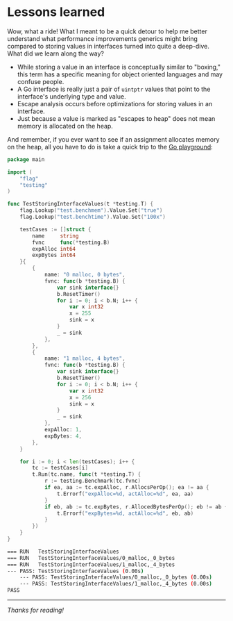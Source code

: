 # Lessons learned

Wow, what a ride! What I meant to be a quick detour to help me better understand what performance improvements generics might bring compared to storing values in interfaces turned into quite a deep-dive. What did we learn along the way?

* While storing a value in an interface is conceptually similar to "boxing," this term has a specific meaning for object oriented languages and may confuse people.
* A Go interface is really just a pair of `uintptr` values that point to the interface's underlying type and value.
* Escape analysis occurs before optimizations for storing values in an interface.
* Just because a value is marked as "escapes to heap" does not mean memory is allocated on the heap.

And remember, if you ever want to see if an assignment allocates memory on the heap, all you have to do is take a quick trip to the [Go playground](https://go.dev/play/p/6hv9ysLupD0):

```go
package main

import (
	"flag"
	"testing"
)

func TestStoringInterfaceValues(t *testing.T) {
	flag.Lookup("test.benchmem").Value.Set("true")
	flag.Lookup("test.benchtime").Value.Set("100x")

	testCases := []struct {
		name     string
		fvnc     func(*testing.B)
		expAlloc int64
		expBytes int64
	}{
		{
			name: "0 malloc, 0 bytes",
			fvnc: func(b *testing.B) {
				var sink interface{}
				b.ResetTimer()
				for i := 0; i < b.N; i++ {
					var x int32
					x = 255
					sink = x
				}
				_ = sink
			},
		},
		{
			name: "1 malloc, 4 bytes",
			fvnc: func(b *testing.B) {
				var sink interface{}
				b.ResetTimer()
				for i := 0; i < b.N; i++ {
					var x int32
					x = 256
					sink = x
				}
				_ = sink
			},
			expAlloc: 1,
			expBytes: 4,
		},
	}

	for i := 0; i < len(testCases); i++ {
		tc := testCases[i]
		t.Run(tc.name, func(t *testing.T) {
			r := testing.Benchmark(tc.fvnc)
			if ea, aa := tc.expAlloc, r.AllocsPerOp(); ea != aa {
				t.Errorf("expAlloc=%d, actAlloc=%d", ea, aa)
			}
			if eb, ab := tc.expBytes, r.AllocedBytesPerOp(); eb != ab {
				t.Errorf("expBytes=%d, actAlloc=%d", eb, ab)
			}
		})
	}
}
```

```bash
=== RUN   TestStoringInterfaceValues
=== RUN   TestStoringInterfaceValues/0_malloc,_0_bytes
=== RUN   TestStoringInterfaceValues/1_malloc,_4_bytes
--- PASS: TestStoringInterfaceValues (0.00s)
    --- PASS: TestStoringInterfaceValues/0_malloc,_0_bytes (0.00s)
    --- PASS: TestStoringInterfaceValues/1_malloc,_4_bytes (0.00s)
PASS
```

---

_Thanks for reading!_
